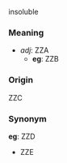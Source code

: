 insoluble
### Meaning
+ _adj_: ZZA
    + __eg__: ZZB

### Origin

ZZC

### Synonym

__eg__: ZZD

+ ZZE


